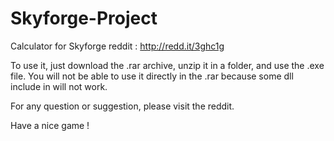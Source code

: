 # Skyforge-Project
Calculator for Skyforge
reddit : http://redd.it/3ghc1g

To use it, just download the .rar archive, unzip it in a folder, and use the .exe file. You will not be able to use it directly in the .rar because some dll include in will not work. 

For any question or suggestion, please visit the reddit.

Have a nice game !
